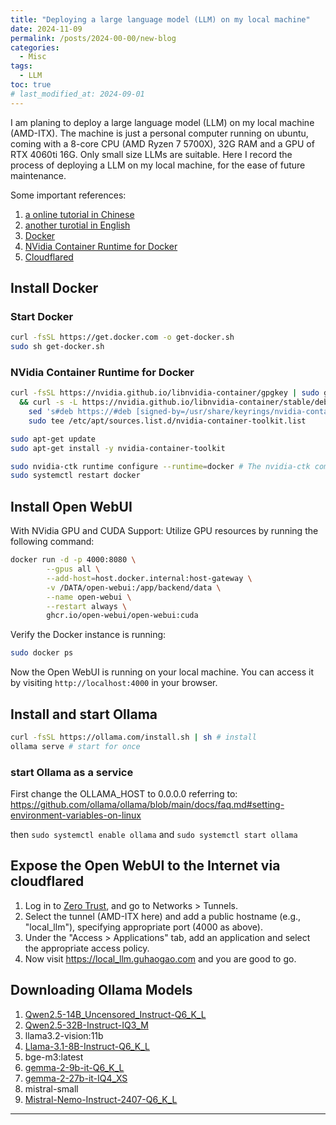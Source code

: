 ```yaml
---
title: "Deploying a large language model (LLM) on my local machine"
date: 2024-11-09
permalink: /posts/2024-00-00/new-blog
categories:
  - Misc
tags:
  - LLM
toc: true
# last_modified_at: 2024-09-01
---
```


I am planing to deploy a large language model (LLM) on my local machine (AMD-ITX). The machine is just a personal computer running on ubuntu, coming with a 8-core CPU (AMD Ryzen 7 5700X), 32G RAM and a GPU of RTX 4060ti 16G. Only small size LLMs are suitable. Here I record the process of deploying a LLM on my local machine, for the ease of future maintenance.

Some important references: 

1. [a online tutorial in Chinese](https://cuterwrite.top/p/integrate-open-webui-ollama-qwen25-local-rag/)
2. [another turotial in English](https://stevescargall.com/blog/2024/05/running-open-webui-and-ollama-on-ubuntu-22.04-for-a-local-chatgpt-experience/)
3. [Docker](https://docs.docker.com/engine/install/ubuntu/)
4. [NVidia Container Runtime for Docker](https://docs.nvidia.com/datacenter/cloud-native/container-toolkit/latest/install-guide.html#prerequisites)
5. [Cloudflared](https://developers.cloudflare.com/cloudflare-one/connections/connect-networks/get-started/create-remote-tunnel/)

## Install Docker

### Start Docker

```bash
curl -fsSL https://get.docker.com -o get-docker.sh
sudo sh get-docker.sh
```

### NVidia Container Runtime for Docker

```bash
curl -fsSL https://nvidia.github.io/libnvidia-container/gpgkey | sudo gpg --dearmor -o /usr/share/keyrings/nvidia-container-toolkit-keyring.gpg \
  && curl -s -L https://nvidia.github.io/libnvidia-container/stable/deb/nvidia-container-toolkit.list | \
    sed 's#deb https://#deb [signed-by=/usr/share/keyrings/nvidia-container-toolkit-keyring.gpg] https://#g' | \
    sudo tee /etc/apt/sources.list.d/nvidia-container-toolkit.list

sudo apt-get update
sudo apt-get install -y nvidia-container-toolkit

sudo nvidia-ctk runtime configure --runtime=docker # The nvidia-ctk command modifies the /etc/docker/daemon.json file on the host. The file is updated so that Docker can use the NVIDIA Container Runtime.
sudo systemctl restart docker
```

## Install Open WebUI 

With NVidia GPU and CUDA Support: Utilize GPU resources by running the following command:
```bash
docker run -d -p 4000:8080 \
        --gpus all \
        --add-host=host.docker.internal:host-gateway \
        -v /DATA/open-webui:/app/backend/data \
        --name open-webui \
        --restart always \
        ghcr.io/open-webui/open-webui:cuda

```
Verify the Docker instance is running:
```bash
sudo docker ps
```

Now the Open WebUI is running on your local machine. You can access it by visiting `http://localhost:4000` in your browser.

## Install and start Ollama

```bash
curl -fsSL https://ollama.com/install.sh | sh # install
ollama serve # start for once
```

### start Ollama as a service

First change the OLLAMA_HOST to 0.0.0.0 referring to: https://github.com/ollama/ollama/blob/main/docs/faq.md#setting-environment-variables-on-linux

then `sudo systemctl enable ollama` and `sudo systemctl start ollama`

## Expose the Open WebUI to the Internet via cloudflared

1. Log in to [Zero Trust](https://one.dash.cloudflare.com/), and go to Networks > Tunnels.
2. Select the tunnel (AMD-ITX here) and add a public hostname (e.g., "local_llm"), specifying appropriate port (4000 as above). 
3. Under the "Access > Applications" tab, add an application and select the appropriate access policy.
4. Now visit https://local_llm.guhaogao.com and you are good to go.

## Downloading Ollama Models

1. [Qwen2.5-14B_Uncensored_Instruct-Q6_K_L](https://huggingface.co/bartowski/Qwen2.5-14B_Uncensored_Instruct-GGUF/resolve/main/Qwen2.5-14B_Uncensored_Instruct-Q6_K_L.gguf)
2. [Qwen2.5-32B-Instruct-IQ3_M](https://huggingface.co/bartowski/Qwen2.5-32B-Instruct-GGUF/resolve/main/Qwen2.5-32B-Instruct-IQ3_M.gguf)
3. llama3.2-vision:11b
4. [Llama-3.1-8B-Instruct-Q6_K_L](https://huggingface.co/bartowski/Meta-Llama-3.1-8B-Instruct-GGUF/resolve/main/Meta-Llama-3.1-8B-Instruct-Q6_K_L.gguf)
5. bge-m3:latest
6. [gemma-2-9b-it-Q6_K_L](https://huggingface.co/bartowski/gemma-2-9b-it-GGUF/resolve/main/gemma-2-9b-it-Q6_K_L.gguf)
7. [gemma-2-27b-it-IQ4_XS](https://huggingface.co/bartowski/gemma-2-27b-it-GGUF/resolve/main/gemma-2-27b-it-IQ4_XS.gguf)
8. mistral-small
9. [Mistral-Nemo-Instruct-2407-Q6_K_L](https://huggingface.co/bartowski/Mistral-Nemo-Instruct-2407-GGUF/resolve/main/Mistral-Nemo-Instruct-2407-Q6_K_L.gguf)

---

